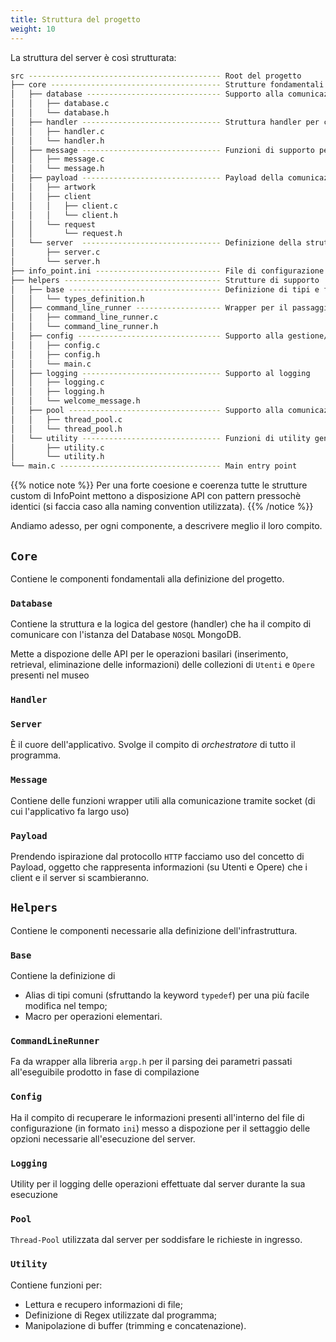 ```yaml
---
title: Struttura del progetto
weight: 10
---
```


La struttura del server è così strutturata:

```bash
src ------------------------------------------- Root del progetto
├── core -------------------------------------- Strutture fondamentali per la corretta esecuzione del server
│   ├── database ------------------------------ Supporto alla comunicazione con il database
│   │   ├── database.c
│   │   └── database.h
│   ├── handler ------------------------------- Struttura handler per comunicazione con il server
│   │   ├── handler.c
│   │   └── handler.h
│   ├── message ------------------------------- Funzioni di supporto per la comunicazione mediante socket
│   │   ├── message.c
│   │   └── message.h
│   ├── payload ------------------------------- Payload della comunicazione server <-> client
│   │   ├── artwork
│   │   ├── client
│   │   │   ├── client.c
│   │   │   └── client.h
│   │   └── request
│   │       └── request.h
│   └── server  ------------------------------- Definizione della struttura "server"
│       ├── server.c
│       └── server.h
├── info_point.ini ---------------------------- File di configurazione
├── helpers ----------------------------------- Strutture di supporto
│   ├── base ---------------------------------- Definizione di tipi e funzioni di supporto
│   │   └── types_definition.h
│   ├── command_line_runner ------------------- Wrapper per il passaggio dei parametri al programma
│   │   ├── command_line_runner.c
│   │   └── command_line_runner.h
│   ├── config -------------------------------- Supporto alla gestione/parsing della configurazione
│   │   ├── config.c
│   │   ├── config.h
│   │   └── main.c
│   ├── logging ------------------------------- Supporto al logging
│   │   ├── logging.c
│   │   ├── logging.h
│   │   └── welcome_message.h
│   ├── pool ---------------------------------- Supporto alla comunicazione multi-threading
│   │   ├── thread_pool.c
│   │   └── thread_pool.h
│   └── utility ------------------------------- Funzioni di utility generiche
│       ├── utility.c
│       └── utility.h
└── main.c ------------------------------------ Main entry point
```


{{% notice note %}}
Per una forte coesione e coerenza tutte le strutture custom di InfoPoint mettono a disposizione API con pattern pressochè identici (si faccia caso alla naming convention utilizzata).
{{% /notice %}}

Andiamo adesso, per ogni componente, a descrivere meglio il loro compito.


## `Core`
Contiene le componenti fondamentali alla definizione del progetto.


### `Database`
Contiene la struttura e la logica del gestore (handler) che ha il compito di comunicare con l'istanza del Database `NOSQL` MongoDB.

Mette a dispozione delle API per le operazioni basilari (inserimento, retrieval, eliminazione delle informazioni) delle collezioni di `Utenti` e `Opere` presenti nel museo

### `Handler`
### `Server`
È il cuore dell'applicativo. Svolge il compito di *orchestratore* di tutto il programma.

### `Message`
Contiene delle funzioni wrapper utili alla comunicazione tramite socket (di cui l'applicativo fa largo uso)

### `Payload`
Prendendo ispirazione dal protocollo `HTTP` facciamo uso del concetto di Payload, oggetto che rappresenta informazioni (su Utenti e Opere) che i client e il server si scambieranno.

## `Helpers`
Contiene le componenti necessarie alla definizione dell'infrastruttura.

### `Base`
Contiene la definizione di
+ Alias di tipi comuni (sfruttando la keyword `typedef`) per una più facile modifica nel tempo;
+ Macro per operazioni elementari.

### `CommandLineRunner`
Fa da wrapper alla libreria `argp.h` per il parsing dei parametri passati all'eseguibile prodotto in fase di compilazione

### `Config`
Ha il compito di recuperare le informazioni presenti all'interno del file di configurazione (in formato `ini`) messo a dispozione per il settaggio delle opzioni necessarie all'esecuzione del server.

### `Logging`
Utility per il logging delle operazioni effettuate dal server durante la sua esecuzione

### `Pool`
`Thread-Pool` utilizzata dal server per soddisfare le richieste in ingresso.

### `Utility`
Contiene funzioni per:
+ Lettura e recupero informazioni di file;
+ Definizione di Regex utilizzate dal programma;
+ Manipolazione di buffer (trimming e concatenazione).
